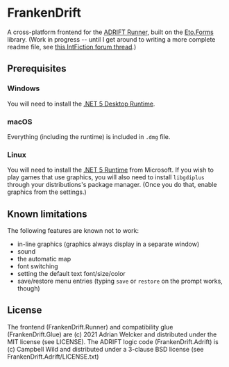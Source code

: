 # FrankenDrift

A cross-platform frontend for the [ADRIFT Runner](https://adrift.co), built on the
[Eto.Forms](https://github.com/picoe/Eto) library. (Work in progress -- until I get around to
writing a more complete readme file, see [this IntFiction forum thread](https://intfiction.org/t/frankendrift-play-adrift-games-on-mac-and-linux/51528).)

## Prerequisites

### Windows
You will need to install the [.NET 5 Desktop Runtime](https://dotnet.microsoft.com/download/dotnet/5.0).

### macOS
Everything (including the runtime) is included in `.dmg` file.

### Linux
You will need to install the [.NET 5 Runtime](https://docs.microsoft.com/en-us/dotnet/core/install/linux)
from Microsoft. If you wish to play games that use graphics, you will also need to install `libgdiplus`
through your distributions's package manager. (Once you do that, enable graphics from the settings.)

## Known limitations

The following features are known not to work:

* in-line graphics (graphics always display in a separate window)
* sound
* the automatic map
* font switching
* setting the default text font/size/color
* save/restore menu entries (typing `save` or `restore` on the prompt works, though)

## License

The frontend (FrankenDrift.Runner) and compatibility glue (FrankenDrift.Glue) are (c) 2021 Adrian
Welcker and distributed under the MIT license (see LICENSE). The ADRIFT logic code
(FrankenDrift.Adrift) is (c) Campbell Wild and distributed under a 3-clause BSD license (see
FrankenDrift.Adrift/LICENSE.txt)
